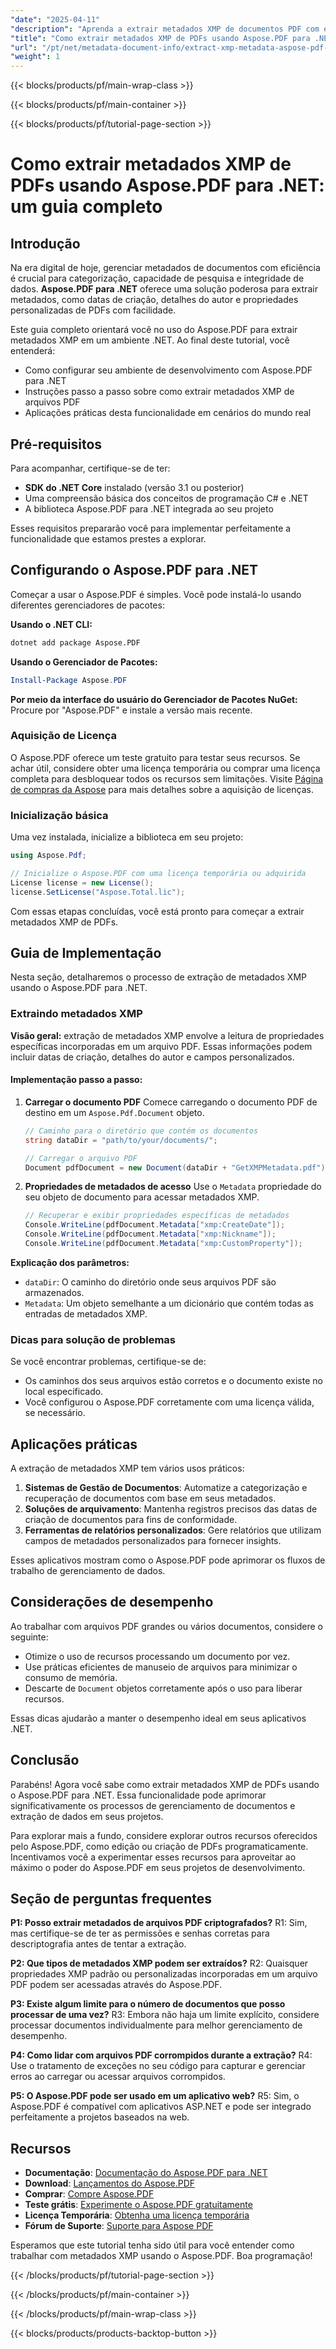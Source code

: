 ```yaml
---
"date": "2025-04-11"
"description": "Aprenda a extrair metadados XMP de documentos PDF com eficiência usando o Aspose.PDF para .NET. Siga este guia detalhado com instruções passo a passo e aplicações práticas."
"title": "Como extrair metadados XMP de PDFs usando Aspose.PDF para .NET - um guia completo"
"url": "/pt/net/metadata-document-info/extract-xmp-metadata-aspose-pdf-dotnet/"
"weight": 1
---
```


{{< blocks/products/pf/main-wrap-class >}}

{{< blocks/products/pf/main-container >}}

{{< blocks/products/pf/tutorial-page-section >}}


# Como extrair metadados XMP de PDFs usando Aspose.PDF para .NET: um guia completo

## Introdução

Na era digital de hoje, gerenciar metadados de documentos com eficiência é crucial para categorização, capacidade de pesquisa e integridade de dados. **Aspose.PDF para .NET** oferece uma solução poderosa para extrair metadados, como datas de criação, detalhes do autor e propriedades personalizadas de PDFs com facilidade.

Este guia completo orientará você no uso do Aspose.PDF para extrair metadados XMP em um ambiente .NET. Ao final deste tutorial, você entenderá:
- Como configurar seu ambiente de desenvolvimento com Aspose.PDF para .NET
- Instruções passo a passo sobre como extrair metadados XMP de arquivos PDF
- Aplicações práticas desta funcionalidade em cenários do mundo real

## Pré-requisitos

Para acompanhar, certifique-se de ter:
- **SDK do .NET Core** instalado (versão 3.1 ou posterior)
- Uma compreensão básica dos conceitos de programação C# e .NET
- A biblioteca Aspose.PDF para .NET integrada ao seu projeto

Esses requisitos prepararão você para implementar perfeitamente a funcionalidade que estamos prestes a explorar.

## Configurando o Aspose.PDF para .NET

Começar a usar o Aspose.PDF é simples. Você pode instalá-lo usando diferentes gerenciadores de pacotes:

**Usando o .NET CLI:**

```bash
dotnet add package Aspose.PDF
```

**Usando o Gerenciador de Pacotes:**

```powershell
Install-Package Aspose.PDF
```

**Por meio da interface do usuário do Gerenciador de Pacotes NuGet:**
Procure por "Aspose.PDF" e instale a versão mais recente.

### Aquisição de Licença

O Aspose.PDF oferece um teste gratuito para testar seus recursos. Se achar útil, considere obter uma licença temporária ou comprar uma licença completa para desbloquear todos os recursos sem limitações. Visite [Página de compras da Aspose](https://purchase.aspose.com/buy) para mais detalhes sobre a aquisição de licenças.

### Inicialização básica

Uma vez instalada, inicialize a biblioteca em seu projeto:

```csharp
using Aspose.Pdf;

// Inicialize o Aspose.PDF com uma licença temporária ou adquirida
License license = new License();
license.SetLicense("Aspose.Total.lic");
```

Com essas etapas concluídas, você está pronto para começar a extrair metadados XMP de PDFs.

## Guia de Implementação

Nesta seção, detalharemos o processo de extração de metadados XMP usando o Aspose.PDF para .NET.

### Extraindo metadados XMP

**Visão geral:**
extração de metadados XMP envolve a leitura de propriedades específicas incorporadas em um arquivo PDF. Essas informações podem incluir datas de criação, detalhes do autor e campos personalizados.

#### Implementação passo a passo:

1. **Carregar o documento PDF**
   Comece carregando o documento PDF de destino em um `Aspose.Pdf.Document` objeto.

   ```csharp
   // Caminho para o diretório que contém os documentos
   string dataDir = "path/to/your/documents/";

   // Carregar o arquivo PDF
   Document pdfDocument = new Document(dataDir + "GetXMPMetadata.pdf");
   ```

2. **Propriedades de metadados de acesso**
   Use o `Metadata` propriedade do seu objeto de documento para acessar metadados XMP.

   ```csharp
   // Recuperar e exibir propriedades específicas de metadados
   Console.WriteLine(pdfDocument.Metadata["xmp:CreateDate"]);
   Console.WriteLine(pdfDocument.Metadata["xmp:Nickname"]);
   Console.WriteLine(pdfDocument.Metadata["xmp:CustomProperty"]);
   ```

**Explicação dos parâmetros:**
- `dataDir`: O caminho do diretório onde seus arquivos PDF são armazenados.
- `Metadata`: Um objeto semelhante a um dicionário que contém todas as entradas de metadados XMP.

### Dicas para solução de problemas
Se você encontrar problemas, certifique-se de:
- Os caminhos dos seus arquivos estão corretos e o documento existe no local especificado.
- Você configurou o Aspose.PDF corretamente com uma licença válida, se necessário.

## Aplicações práticas

A extração de metadados XMP tem vários usos práticos:
1. **Sistemas de Gestão de Documentos**: Automatize a categorização e recuperação de documentos com base em seus metadados.
2. **Soluções de arquivamento**: Mantenha registros precisos das datas de criação de documentos para fins de conformidade.
3. **Ferramentas de relatórios personalizados**: Gere relatórios que utilizam campos de metadados personalizados para fornecer insights.

Esses aplicativos mostram como o Aspose.PDF pode aprimorar os fluxos de trabalho de gerenciamento de dados.

## Considerações de desempenho
Ao trabalhar com arquivos PDF grandes ou vários documentos, considere o seguinte:
- Otimize o uso de recursos processando um documento por vez.
- Use práticas eficientes de manuseio de arquivos para minimizar o consumo de memória.
- Descarte de `Document` objetos corretamente após o uso para liberar recursos.

Essas dicas ajudarão a manter o desempenho ideal em seus aplicativos .NET.

## Conclusão
Parabéns! Agora você sabe como extrair metadados XMP de PDFs usando o Aspose.PDF para .NET. Essa funcionalidade pode aprimorar significativamente os processos de gerenciamento de documentos e extração de dados em seus projetos.

Para explorar mais a fundo, considere explorar outros recursos oferecidos pelo Aspose.PDF, como edição ou criação de PDFs programaticamente. Incentivamos você a experimentar esses recursos para aproveitar ao máximo o poder do Aspose.PDF em seus projetos de desenvolvimento.

## Seção de perguntas frequentes

**P1: Posso extrair metadados de arquivos PDF criptografados?**
R1: Sim, mas certifique-se de ter as permissões e senhas corretas para descriptografia antes de tentar a extração.

**P2: Que tipos de metadados XMP podem ser extraídos?**
R2: Quaisquer propriedades XMP padrão ou personalizadas incorporadas em um arquivo PDF podem ser acessadas através do Aspose.PDF.

**P3: Existe algum limite para o número de documentos que posso processar de uma vez?**
R3: Embora não haja um limite explícito, considere processar documentos individualmente para melhor gerenciamento de desempenho.

**P4: Como lidar com arquivos PDF corrompidos durante a extração?**
R4: Use o tratamento de exceções no seu código para capturar e gerenciar erros ao carregar ou acessar arquivos corrompidos.

**P5: O Aspose.PDF pode ser usado em um aplicativo web?**
R5: Sim, o Aspose.PDF é compatível com aplicativos ASP.NET e pode ser integrado perfeitamente a projetos baseados na web.

## Recursos
- **Documentação**: [Documentação do Aspose.PDF para .NET](https://reference.aspose.com/pdf/net/)
- **Download**: [Lançamentos do Aspose.PDF](https://releases.aspose.com/pdf/net/)
- **Comprar**: [Compre Aspose.PDF](https://purchase.aspose.com/buy)
- **Teste grátis**: [Experimente o Aspose.PDF gratuitamente](https://releases.aspose.com/pdf/net/)
- **Licença Temporária**: [Obtenha uma licença temporária](https://purchase.aspose.com/temporary-license/)
- **Fórum de Suporte**: [Suporte para Aspose PDF](https://forum.aspose.com/c/pdf/10)

Esperamos que este tutorial tenha sido útil para você entender como trabalhar com metadados XMP usando o Aspose.PDF. Boa programação!

{{< /blocks/products/pf/tutorial-page-section >}}

{{< /blocks/products/pf/main-container >}}

{{< /blocks/products/pf/main-wrap-class >}}

{{< blocks/products/products-backtop-button >}}